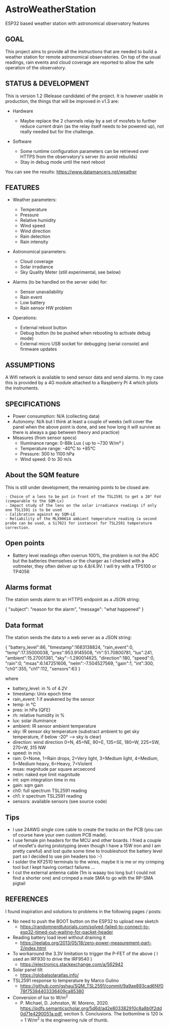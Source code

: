 # AstroWeatherStation

ESP32 based weather station with astronomical observatory features

## GOAL

This project aims to provide all the instructions that are needed to build a weather station for remote astronomical observatories. On top of the usual readings, rain events and cloud coverage are reported to allow the safe operation of the observatory.

## STATUS & DEVELOPMENT

This is version 1.2 (Release candidate) of the project.
It is however usable in production, the things that will be improved in v1.3 are:

  - Hardware
    - Maybe replace the 2 channels relay by a set of mosfets to further reduce current drain (as the relay itself needs to be powered up), not really needed but for the challenge.

  - Software
    - Some runtime configuration parameters can be retrieved over HTTPS from the observatory's server (to avoid rebuilds)
    - Stay in debug mode until the next reboot

You can see the results: https://www.datamancers.net/weather

## FEATURES

  - Weather parameters:
  
    - Temperature
    - Pressure
    - Relative humidity
    - Wind speed
    - Wind direction
    - Rain detection
    - Rain intensity
  
  - Astronomical parameters:
  
    - Cloud coverage
    - Solar irradiance
    - Sky Quality Meter (still experimental, see below)
  
  - Alarms (to be handled on the server side) for:
  
    - Sensor unavailability
    - Rain event
    - Low battery
    - Rain sensor HW problem
  
  - Operations:

    - External reboot button
    - Debug button (to be pushed when rebooting to activate debug mode)
    - External micro USB socket for debugging (serial console) and firmware updates

## ASSUMPTIONS

A Wifi network is available to send sensor data and send alarms. In my case this is provided by a 4G module attached to a Raspberry Pi 4 which pilots the instruments.

## SPECIFICATIONS

  - Power consumption: N/A (collecting data)
  - Autonomy: N/A but I think at least a couple of weeks (will cover the panel when the above point is done, and see how long it will survive as there is always a gap between theory and practice)
  - Measures (from sensor specs)
    - Illuminance range: 0-88k Lux ( up to ~730 W/m² )
    - Temperature range: -40°C to +85°C
    - Pressure: 300 to 1100 hPa
    - Wind speed: 0 to 30 m/s

## About the SQM feature

This is still under development, the remaining points to be closed are:

    - Choice of a lens to be put in front of the TSL2591 to get a 20° FoV (comparable to the SQM-Lx)
    - Impact study of the lens on the solar irradiance readings if only one TSL1591 is to be used
    - Calibration against my SQM-LE
    - Reliability of the MLX90614 ambient temperature reading (a second probe can be used, a Si7021 for instance) for TSL2591 temperature correction.
    
## Open points

  - Battery level readings often overrun 100%, the problem is not the ADC but the batteries themselves or the charger as I checked with a voltmeter, they often deliver up to 4.8/4.9V. I will try with a TP5100 or TP4056
  
## Alarms format

The station sends alarm to an HTTPS endpoint as a JSON string:

{
  "subject": "reason for the alarm",
  "message": "what happened"
}

## Data format

The station sends the data to a web server as a JSON string:

{
  "battery_level":86,
  "timestamp":1683138824,
  "rain_event":0,
  "temp":17.35000038,
  "pres":953.9145508,
  "rh":51.70800781,
  "lux":241,
  "ambient":15.27001381,
  "sky":-1.290014625,
  "direction":180,
  "speed":0,
  "rain":0,
  "msas":6.147251606,
  "nelm":-7.504527569,
  "gain":1,
  "int":300,
  "ch0":355,
  "ch1":112,
  "sensors":63
}

where

- battery_level: in % of 4.2V
- timestamp: Unix epoch time
- rain_event: 1 if awakened by the sensor
- temp: in °C
- pres: in hPa (QFE)
- rh: relative humidity in %
- lux: solar illuminance
- ambient: IR sensor ambient temperature
- sky: IR sensor sky temperature (substract ambient to get sky temperature, if below -20° --> sky is clear)
- direction: wind direction 0=N, 45=NE, 90=E, 135=SE, 180=W, 225=SW, 270=W, 315 NW
- speed: in m/s
- rain: 0=None, 1=Rain drops, 2=Very light, 3=Medium light, 4=Medium, 5=Medium heavy, 6=Heavy, 7=Violent
- msas: magnitude par square arcsecond
- nelm: naked eye limit magnitude
- int: sqm integration time in ms
- gain: sqm gain
- ch0: full spectrum TSL2591 reading
- ch1: ir spectrum TSL2591 reading
- sensors: available sensors (see source code)

## Tips

- I use 24AWG single core cable to create the tracks on the PCB (you can of course have your own custom PCB made).
- I use female pin headers for the MCU and other boards. I fried a couple of mosfet's during prototyping (even though I have a 15W iron and I am pretty careful) and lost quite some time to troubleshoot the battery level part so I decided to use pin headers too :-)
- I solder the KF2510 terminals to the wires, maybe it is me or my crimping tool but I kept having contact failures ...
- I cut the external antenna cable (1m is waaay too long but I could not find a shorter one) and crimped a male SMA to go with the RP-SMA pigtail

## REFERENCES

I found inspiration and solutions to problems in the following pages / posts:

  - No need to push the BOOT button on the ESP32 to upload new sketch
    - https://randomnerdtutorials.com/solved-failed-to-connect-to-esp32-timed-out-waiting-for-packet-header
  - Reading battery load level without draining it
    - https://jeelabs.org/2013/05/18/zero-power-measurement-part-2/index.html
  - To workaround the 3.3V limitation to trigger the P-FET of the above ( I used an IRF930 to drive the IRF9540 )
    - https://electronics.stackexchange.com/a/562942
  - Solar panel tilt
    - https://globalsolaratlas.info/
  - TSL2591 response to temperature by Marco Gulino
    - https://github.com/gshau/SQM_TSL2591/commit/9a9ae893cad6f4f078f75384403336409ca85380  
  - Conversion of lux to W/m<sup>2</sup>
    - P. Michael, D. Johnston, W. Moreno, 2020. https://pdfs.semanticscholar.org/5d6d/ad2e803382910c8a8b0f2dd0d71e4290051a.pdf, section 5. Conclusions. The bottomline is 120 lx = 1 W/m<sup>2</sup> is the engineering rule of thumb.
